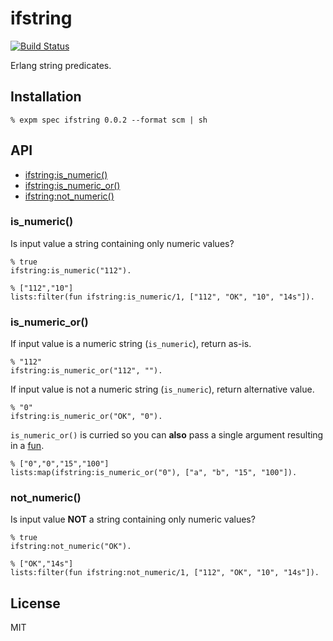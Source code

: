 # ifstring

[![Build Status](https://travis-ci.org/wilmoore/ifstring.erl.png?branch=master)](https://travis-ci.org/wilmoore/ifstring.erl)

  Erlang string predicates.

## Installation

    % expm spec ifstring 0.0.2 --format scm | sh

## API

  - [ifstring:is_numeric()](#is_numeric)
  - [ifstring:is_numeric_or()](#is_numeric_or)
  - [ifstring:not_numeric()](#not_numeric)

### is_numeric()

  Is input value a string containing only numeric values?

    % true
    ifstring:is_numeric("112").

    % ["112","10"]
    lists:filter(fun ifstring:is_numeric/1, ["112", "OK", "10", "14s"]).

### is_numeric_or()

  If input value is a numeric string (`is_numeric`), return as-is.

    % "112"
    ifstring:is_numeric_or("112", "").

  If input value is not a numeric string (`is_numeric`), return alternative value.

    % "0"
    ifstring:is_numeric_or("OK", "0").

  `is_numeric_or()` is curried so you can **also** pass a single argument resulting in a [fun](http://www.erlang.org/doc/programming_examples/funs.html).

    % ["0","0","15","100"]
    lists:map(ifstring:is_numeric_or("0"), ["a", "b", "15", "100"]).

### not_numeric()

  Is input value **NOT** a string containing only numeric values?

    % true
    ifstring:not_numeric("OK").

    % ["OK","14s"]
    lists:filter(fun ifstring:not_numeric/1, ["112", "OK", "10", "14s"]).

## License

  MIT

